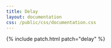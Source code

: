 ```yaml
---
title: Delay
layout: documentation
css: /public/css/documentation.css
---
```


{% include patch.html patch="delay" %}

